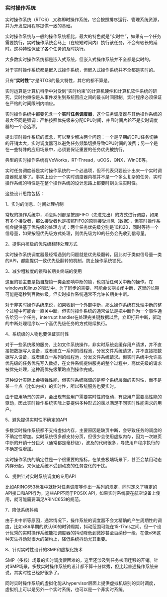 ### 实时操作系统

实时操作系统（RTOS）,又称即时操作系统，它会按照排序运行、管理系统资源，并为开发应用程序提供一致的基础。

实时操作系统与一般的操作系统相比，最大的特色就是“实时性”，如果有一个任务需要执行，实时操作系统会马上（在较短时间内）执行该任务，不会有较长的延时。这种特性保证了各个任务的及时执行。

大多数实时操作系统都是嵌入式系统，但嵌入式操作系统并不全都是实时的。

对于实时操作系统都是嵌入式操作系统，但嵌入式操作系统并不全都是实时的。

只有“**实时性**“才是RTOS的最大特性，其它的都不算是。

实时运算是计算机科学中对受到“实时约束”的计算机硬件和计算机软件系统的研究，实时约束像是从事件发生到系统回应之间的最长时间限制。实时程序必须保证在严格的时间限制内响应。

实时操作系统中都要包含一个**实时任务调度器**，这个任务调度器与其他操作系统的最大不同是强调：严格按照优先级来分配CPU时间，并且时间片轮不是实时调度器的一个必选项。

提出实时操作系统的概念，可以至少解决两个问题：一个是早期的CPU任务切换的开销太大，实时调度器可以避免任务频繁切换导致CPU时间的浪费；另一个是在一些特殊的应用场景中，必须要保证重要的任务优先被执行。

典型的实时操作系统有VxWorks，RT-Thread，uCOS，QNX，WinCE等。

实时任务调度器是实时操作系统的一个必选项，但不代表只要设计出来一个实时调度器就足够了。事实上设计一个实时调度器内核并不是一个多么复杂的任务，实时操作系统的特性是在整个操作系统的设计思路上都要时刻关注实时性。

这些设计思路包括：

1、实时的消息、时间处理机制

常规的操作系统中，消息队列都是按照FIFO（先进先出）的方式进行调度，如果有多个接受者，那么接受者也是按照FIFO的原则接受消息（数据），但实时操作系统会提供基于优先级的处理方式：两个任务优先级分别是10和20，同时等待一个信号量，如果按照优先级方式处理，则优先级为10的任务会先收到信号量。

2、提供内核级的优先级翻转处理方式

实时操作系统调度器最经常遇到的问题就是优先级翻转，因此对于类似信号量一类的API，都能提供一致优先级翻转的机制，防止操作系统锁死。

3、减少粗粒度的锁和长期关终端的使用

这里的锁主要是指自旋锁一类会影响中断的锁，也包括任何关中断的操作。在windows和linux的驱动中，为了同步的需要，可能会长期关闭中断，这里的长期可能是毫秒到百微妙级。但实时操作系统通常不允许长期关中断。

对于非实时操作系统来说，如果收到一个外部中断，那么操作系统在处理中断的整个过程中可能会一直关中断。但实时操作系统的通常做法是把中断作为一个事件通告给另一个任务，interrupt handler在处理完关键数据以后，立即打开中断，驱动的中断处理程序以一个高优先级任务的方式继续执行。

4、系统级的人物也要保证实时性

对于一些系统级的服务，比如文件系统操作，非实时系统会缓存用户请求，并不直接把数据写入设备，或者建立一系列的线程池，分发文件系统请求，并不直接把数据写入设备，或者建立一系列的线程池，分发文件系统请求。但实时系统中允许高优先级的任务优先写入数据，在文件系统提供服务的整个过程中，高优先级的请求被优先处理，这种高优先级策略直到操作完成。

这种设计实际上会牺牲性能，但实时系统强调的是整个系统层面的实时性，而不是某一个点（比如内核）的实时性，所以系统服务也要实时。

由于应用场景的差异，会出现有些用户需要实时性的驱动，有些用户需要高性能的驱动，因此实时操作系统实际上要提供多种形式的霈以满足不同实时性能需求的用户。

5、避免提供实时性不确定的API

多数实时操作系统都不支持虚拟内存，主要原因是缺页中断，会导致任务的调度的不确定性增加。实时系统很多都支持分页，但很少会使用虚拟内存，因为一次缺页中断的开销十分巨大（通常都是毫秒级），波及的代码很多，导致用户程序执行的不确定性增加。

实时操作系统的确定性是一个很重要的指标，在某些极端场景下，甚至会禁用动态内存分配，来保证系统不受到动态的任务变化的干扰。

6、提供针对实时系统调度的专用API

比如ARINC653标准中就针对任务调度等作出一系列的规定，同时定义了特定的API接口和API行为，这些API不同于POSIX  API，如果实时系统要在航空设备上使用，就可能需要满足ARINC653的规范。

7、降低系统抖动

由于关中断等原因，通常情况下，操作系统的调度器不会太精确的产生周期性的调度，比如x86早期的默认60的时钟周期，抖动范围可能在15-17ms之间。但一个设计优秀的实时操作系统能把调度器的抖动降低到微妙甚至百纳秒一级，在像x86这种天生抖动就很大的架构上，降低系统抖动尤其重要。

8、针对实时性设计的SMP和虚拟化技术

SMP（多核）场景的实时调度很困难的，这里还涉及到任务核间迁移的开销。针对SMP场景，多数实时操作系统的设计都不算十分优秀，但比起普通操作系统来说，其实时性已经好很多了。

同时实时操作系统的虚拟化能从hypervisor层面上提供虚拟机级别的实时调度，虚拟机上可以是另外一个实时系统，也可以是一个非实时系统。



